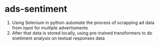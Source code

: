 # ads-sentiment
1. Using Selenium in python automate the process of scrapping ad data from ispot for multiple advertisments 
2. After that data is stored locally, using pre-trained transformers to do snetiment analysis on textual responses data
